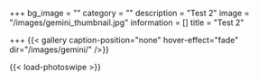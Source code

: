 +++
bg_image = ""
category = ""
description = "Test 2"
image = "/images/gemini_thumbnail.jpg"
information = []
title = "Test 2"

+++
{{< gallery caption-position="none" hover-effect="fade" dir="/images/gemini/" />}}

{{< load-photoswipe >}}